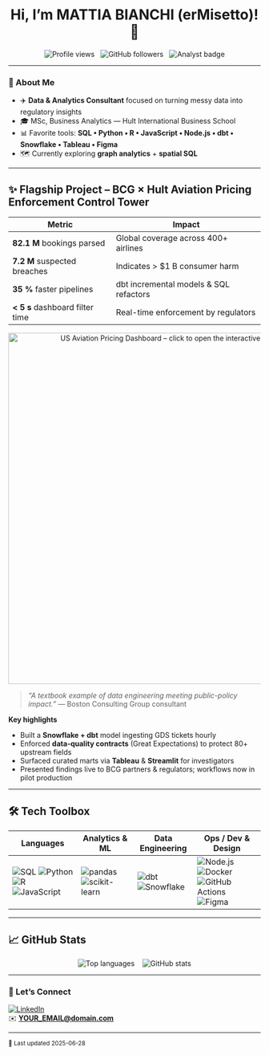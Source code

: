 <!-- ░░ Optional banner ░░
Uncomment the next line and replace BANNER_IMAGE_URL with any hosted image
<p align="center"><img src="BANNER_IMAGE_URL" width="100%" alt="banner"></p>
-->

<h1 align="center">Hi, I’m <strong>MATTIA BIANCHI (erMisetto)!</strong> 👋</h1>

<p align="center">
  <img src="https://komarev.com/ghpvc/?username=erMisettoE&style=flat-square&label=Profile+views" alt="Profile views"> &nbsp;
  <img src="https://img.shields.io/github/followers/erMIisetto?style=social" alt="GitHub followers"> &nbsp;
  <img src="https://img.shields.io/badge/Analyst-%F0%9F%93%8C-blueviolet?logo=data" alt="Analyst badge">
</p>

---

### 🚀 About Me
- ✈️ **Data & Analytics Consultant** focused on turning messy data into regulatory insights  
- 🎓 MSc, Business Analytics — Hult International Business School  
- 📊 Favorite tools: **SQL • Python • R • JavaScript • Node.js • dbt • Snowflake • Tableau • Figma**  
- 🗺️ Currently exploring **graph analytics** + **spatial SQL**

---

## ✨ Flagship Project – BCG × Hult Aviation Pricing Enforcement Control Tower

| Metric | Impact |
|--------|--------|
| **82.1 M** bookings parsed | Global coverage across 400+ airlines |
| **7.2 M** suspected breaches | Indicates &gt; \$1 B consumer harm |
| **35 %** faster pipelines | dbt incremental models & SQL refactors |
| **&lt; 5 s** dashboard filter time | Real-time enforcement by regulators |

<div align="center">
  <!-- Tableau Public auto-generates a PNG when :format=png is appended -->
  <a href="https://public.tableau.com/app/profile/mattia.bianchi1534/viz/USAviationPricingDashboard-IdentifyingUnfairPricingStrategies/Overview">
    <img
      src="https://public.tableau.com/views/USAviationPricingDashboard-IdentifyingUnfairPricingStrategies/Overview.png?:showVizHome=no&:format=png"
      width="700"
      alt="US Aviation Pricing Dashboard – click to open the interactive Tableau version" />
  </a>
</div>

> *“A textbook example of data engineering meeting public-policy impact.”* — Boston Consulting Group consultant

**Key highlights**
- Built a **Snowflake + dbt** model ingesting GDS tickets hourly  
- Enforced **data-quality contracts** (Great Expectations) to protect 80+ upstream fields  
- Surfaced curated marts via **Tableau** & **Streamlit** for investigators  
- Presented findings live to BCG partners & regulators; workflows now in pilot production  

---

## 🛠 Tech Toolbox

| Languages | Analytics & ML | Data Engineering | Ops / Dev & Design |
|-----------|----------------|------------------|--------------------|
| ![SQL](https://img.shields.io/badge/-SQL-336791?logo=postgresql&logoColor=white) ![Python](https://img.shields.io/badge/-Python-3776AB?logo=python&logoColor=white) ![R](https://img.shields.io/badge/-R-276DC3?logo=r&logoColor=white) ![JavaScript](https://img.shields.io/badge/-JavaScript-F7DF1E?logo=javascript&logoColor=black) | ![pandas](https://img.shields.io/badge/-pandas-150458?logo=pandas&logoColor=white) ![scikit-learn](https://img.shields.io/badge/-sklearn-F7931E?logo=scikitlearn&logoColor=white) | ![dbt](https://img.shields.io/badge/-dbt-FF694B?logo=dbt&logoColor=white) ![Snowflake](https://img.shields.io/badge/-Snowflake-29B5E8?logo=snowflake&logoColor=white) | ![Node.js](https://img.shields.io/badge/-Node.js-339933?logo=node.js&logoColor=white) ![Docker](https://img.shields.io/badge/-Docker-2496ED?logo=docker&logoColor=white) ![GitHub Actions](https://img.shields.io/badge/-GitHub%20Actions-2088FF?logo=githubactions&logoColor=white) ![Figma](https://img.shields.io/badge/-Figma-F24E1E?logo=figma&logoColor=white) |

---

## 📈 GitHub Stats

<p align="center">
  <img src="https://github-readme-stats.vercel.app/api/top-langs/?username=erMisetto&layout=compact&hide=jupyter%20notebook" alt="Top languages">
  &nbsp;&nbsp;
  <img src="https://github-readme-stats.vercel.app/api?username=erMisetto&show_icons=true&count_private=true" alt="GitHub stats">
</p>

---

### 🤝 Let’s Connect
[![LinkedIn](https://img.shields.io/badge/-LinkedIn-0A66C2?logo=linkedin&logoColor=white)](https://linkedin.com/in/bianchi-mattia/)  
✉️ **YOUR_EMAIL@domain.com**

---

<sup>📝 Last updated 2025-06-28</sup>
